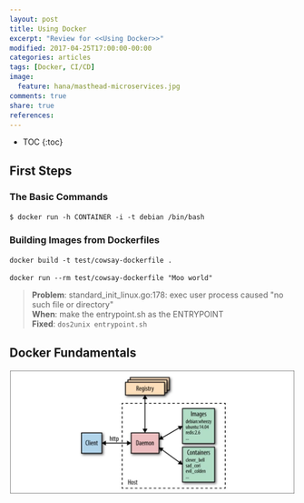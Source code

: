 ```yaml
---
layout: post
title: Using Docker
excerpt: "Review for <<Using Docker>>"
modified: 2017-04-25T17:00:00-00:00
categories: articles
tags: [Docker, CI/CD]
image:
  feature: hana/masthead-microservices.jpg
comments: true
share: true
references:
---
```


* TOC
{:toc}

## First Steps

### The Basic Commands

`$ docker run -h CONTAINER -i -t debian /bin/bash`

### Building Images from Dockerfiles

`docker build -t test/cowsay-dockerfile .`

`docker run --rm test/cowsay-dockerfile "Moo world"`

> **Problem**: standard_init_linux.go:178: exec user process caused "no such file or directory" <br>
> **When**: make the entrypoint.sh as the ENTRYPOINT <br>
> **Fixed**: `dos2unix entrypoint.sh`

## Docker Fundamentals

![High-level overview of major Docker components](/images/devops/infrastructure/docker/High-level-overview-Docker-components.jpg)
